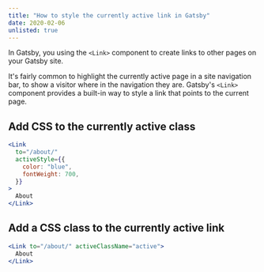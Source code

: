 ```yaml
---
title: "How to style the currently active link in Gatsby"
date: 2020-02-06
unlisted: true
---
```


In Gatsby, you using the `<Link>` component to create links to other pages on your Gatsby site.

It's fairly common to highlight the currently active page in a site navigation bar, to show a visitor where in the navigation they are. Gatsby's `<Link>` component provides a built-in way to style a link that points to the current page.

## Add CSS to the currently active class

```jsx
<Link
  to="/about/"
  activeStyle={{
    color: "blue",
    fontWeight: 700,
  }}
>
  About
</Link>
```

## Add a CSS class to the currently active link

```jsx
<Link to="/about/" activeClassName="active">
  About
</Link>
```
